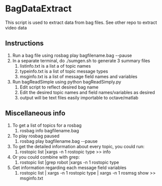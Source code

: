 # BagDataExtract
This script is used to extract data from bag files. See other repo to extract video data

## Instructions
1. Run a bag file using rosbag play bagfilename.bag --pause
1. In a separate terminal, do ./sumgen.sh to generate 3 summary files
	1. listinfo.txt is a list a of topic names
	1. typeinfo.txt is a list of topic message types
	1. msginfo.txt is a list of message field names and variables
1. Run bagReadSimple using python bagReadSimply.py
	1. Edit script to reflect desired bag name
	1. Edit the desired topic names and field names/variables as desired
	1. output will be text files easily importable to octave/matlab
## Miscellaneous info
1. To get a list of topics for a rosbag
	1. rosbag info bagfilename.bag
1. To play rosbag paused
	1. rosbag play bagfilename.bag --pause
1. To get the detailed information about every topic, you could run:
	1. rostopic list |xargs -n 1 rostopic type >> info
1. Or you could combine with grep:
	1. rostopic list |grep robot |xargs -n 1 rostopic type
1. Get information regarding each message field variables
	1. rostopic list | xargs -n 1 rostopic type | xargs -n 1 rosmsg show >> msginfo.txt
